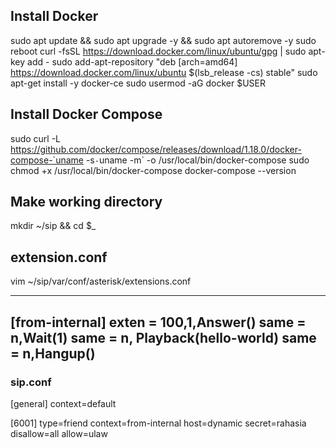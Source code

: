 ## Install Docker

sudo apt update && sudo apt upgrade -y && sudo apt autoremove -y
sudo reboot
curl -fsSL https://download.docker.com/linux/ubuntu/gpg | sudo apt-key add -
sudo add-apt-repository "deb [arch=amd64] https://download.docker.com/linux/ubuntu $(lsb_release -cs) stable"
sudo apt-get install -y docker-ce
sudo usermod -aG docker $USER

## Install Docker Compose

sudo curl -L https://github.com/docker/compose/releases/download/1.18.0/docker-compose-`uname -s`-`uname -m` -o /usr/local/bin/docker-compose
sudo chmod +x /usr/local/bin/docker-compose
docker-compose --version

## Make working directory

mkdir ~/sip && cd $_

## extension.conf

vim ~/sip/var/conf/asterisk/extensions.conf

---
[from-internal]
exten = 100,1,Answer()
same = n,Wait(1)
same = n, Playback(hello-world)
same = n,Hangup()
---

### sip.conf

[general]
context=default

[6001]
type=friend
context=from-internal
host=dynamic
secret=rahasia
disallow=all
allow=ulaw


